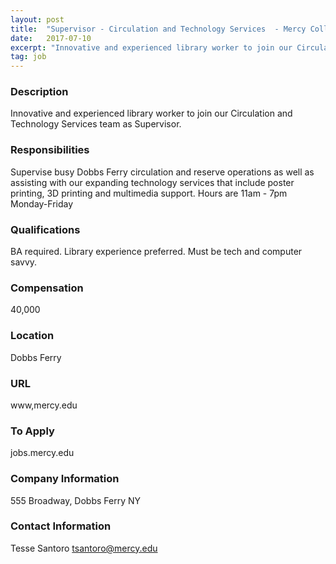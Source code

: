 ```yaml
---
layout: post
title:  "Supervisor - Circulation and Technology Services  - Mercy College Library - Dobbs Ferry "
date:   2017-07-10
excerpt: "Innovative and experienced library worker to join our Circulation and Technology Services team as Supervisor. "
tag: job
---
```


### Description   

Innovative and experienced library worker to join our Circulation and Technology Services team as Supervisor. 


### Responsibilities   

Supervise busy Dobbs Ferry circulation and reserve operations as well as assisting with our expanding technology services that include poster printing, 3D printing and multimedia support.  Hours are 11am - 7pm Monday-Friday 


### Qualifications   

BA required. Library experience preferred. Must be tech and computer savvy.


### Compensation   

40,000


### Location   

Dobbs Ferry 


### URL   

www,mercy.edu 

### To Apply   

jobs.mercy.edu 


### Company Information   

555 Broadway, Dobbs Ferry NY 


### Contact Information   

Tesse Santoro tsantoro@mercy.edu

